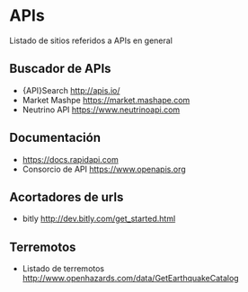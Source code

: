 # APIs
Listado de sitios referidos a APIs en general

## Buscador de APIs
 * {API}Search http://apis.io/
 * Market Mashpe https://market.mashape.com
 * Neutrino API https://www.neutrinoapi.com

## Documentación
 * https://docs.rapidapi.com
 * Consorcio de API https://www.openapis.org

## Acortadores de urls
 * bitly http://dev.bitly.com/get_started.html

## Terremotos
 * Listado de terremotos http://www.openhazards.com/data/GetEarthquakeCatalog
